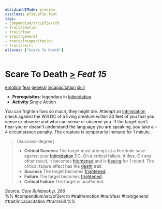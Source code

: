 ```yaml
---
obsidianUIMode: preview
cssclass: pf2e,pf2e-feat
tags:
- compendium/src/pf2e/crb
- trait/emotion
- trait/fear
- trait/general
- trait/incapacitation
- trait/skill
aliases: ["Scare To Death"]
---
```

# Scare To Death  [>](/rules/core-rulebook/chapter-9-playing-the-game.md#Actions "Single Action") *Feat 15*  
[emotion](/rules/traits/emotion.md)  [fear](/rules/traits/fear.md)  [general](/rules/traits/general.md)  [incapacitation](/rules/traits/incapacitation.md)  [skill](/rules/traits/skill.md)  

- **Prerequisites**: legendary in [Intimidation](/compendium/skills.md#Intimidation)
- **Activity** Single Action

You can frighten foes so much, they might die. Attempt an [Intimidation](/compendium/skills.md#Intimidation) check against the Will DC of a living creature within 30 feet of you that you sense or observe and who can sense or observe you. If the target can't hear you or doesn't understand the language you are speaking, you take a –4 circumstance penalty. The creature is temporarily immune for 1 minute.

> [!success-degree] 
> - **Critical Success** The target must attempt at a Fortitude save against your [Intimidation](/compendium/skills.md#Intimidation) DC. On a critical failure, it dies. On any other result, it becomes [frightened](/rules/conditions.md#Frightened) and is [fleeing](/rules/conditions.md#Fleeing) for 1 round. The critical failure effect has the [death](/rules/traits/death.md) trait.
> - **Success** The target becomes [frightened](/rules/conditions.md#Frightened).
> - **Failure** The target becomes [frightened](/rules/conditions.md#Frightened).
> - **Critical Failure** The target is unaffected.

*Source: Core Rulebook p. 266*  
%% #compendium/src/pf2e/crb #trait/emotion #trait/fear #trait/general #trait/incapacitation #trait/skill %%